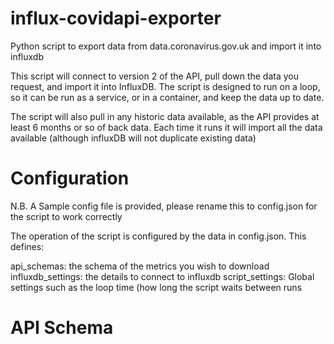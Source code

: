 # influx-covidapi-exporter
Python script to export data from data.coronavirus.gov.uk and import it into influxdb

This script will connect to version 2 of the API, pull down the data you request, and import it into InfluxDB. The script is designed to run on a loop, so it can be run as a service, or in a container, and keep the data up to date.

The script will also pull in any historic data available, as the API provides at least 6 months or so of back data. Each time it runs it will import all the data available (although influxDB will not duplicate existing data)

# Configuration

N.B. A Sample config file is provided, please rename this to config.json for the script to work correctly

The operation of the script is configured by the data in config.json. This defines:

api_schemas: the schema of the metrics you wish to download
influxdb_settings: the details to connect to influxdb
script_settings: Global settings such as the loop time (how long the script waits between runs

# API Schema



